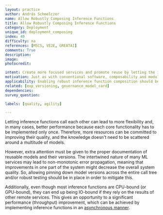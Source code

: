 ```yaml
---
layout: practice
author: András Schmelczer
name: Allow Robustly Composing Inference Functions
title: Allow Robustly Composing Inference Functions
category: Deployment
unique_id: deployment_composing
index: 40
difficulty: na
references: [MSCS, VE2E, GREATAI]
comments: True
description:
image:
photocredit:

intent: Create more focused services and promote reuse by letting the inference functions call each other.
motivation: Just as with conventional software, composability and modularity can lead to simpler and more flexible architectures. However, extra care needs to be taken to avoid non-monotonic error propagation. 
applicability: Enabling robust inference function composition should be implemented in any production-level ML application.
related: [exp_versioning, governance_model_card]
dependencies:
survey_question:

labels: [quality, agility]

---
```


Letting inference functions call each other can lead to more flexibility and, in many cases, better performance because each core functionality has to be implemented only once. Therefore, more resources can be committed to improving their quality, and the knowledge doesn't need to be scattered around a multitude of models. 

However, extra attention must be given to the proper documentation of reusable models and their versions. The intertwined nature of many ML services may lead to non-monotonic error propagation, meaning that improvements in one part of the system might decrease the overall system quality. So, allowing pinning down model versions across the entire call tree and/or robust testing should be in place in order to mitigate this.

Additionally, even though most inference functions are CPU-bound (or GPU-bound), they can end up being IO-bound if they rely on the results of other remote services. This gives an opportunity to a significant performance (throughput) improvement, which can be achieved by implementing inference functions in an <a href="https://docs.python.org/3/library/asyncio-task.html" target="_blank">asynchronous manner</a>.
